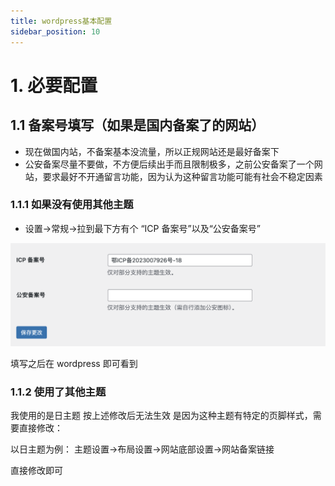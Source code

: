 ```yaml
---
title: wordpress基本配置
sidebar_position: 10
---
```


# 1. 必要配置

## 1.1 备案号填写（如果是国内备案了的网站）
- 现在做国内站，不备案基本没流量，所以正规网站还是最好备案下
- 公安备案尽量不要做，不方便后续出手而且限制极多，之前公安备案了一个网站，要求最好不开通留言功能，因为认为这种留言功能可能有社会不稳定因素

### 1.1.1 如果没有使用其他主题
- 设置->常规->拉到最下方有个 “ICP 备案号”以及“公安备案号”

![ICP 备案号填写](images/icp-beian.png)

填写之后在 wordpress 即可看到

### 1.1.2 使用了其他主题
我使用的是日主题
按上述修改后无法生效
是因为这种主题有特定的页脚样式，需要直接修改：

以日主题为例：
主题设置->布局设置->网站底部设置->网站备案链接

直接修改即可
